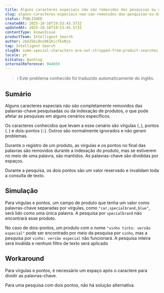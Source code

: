 ```yaml
---
title: Alguns caracteres especiais não são removidos das pesquisas ou da indexação de produtos
slug: alguns-caracteres-especiais-nao-sao-removidos-das-pesquisas-ou-da-indexacao-de-produtos
status: PUBLISHED
createdAt: 2025-10-16T19:53:45.573Z
updatedAt: 2025-10-16T19:53:45.573Z
contentType: knownIssue
productTeam: Intelligent Search
author: 2mXZkbi0oi061KicTExNjo
tag: Intelligent Search
slugEN: some-special-characters-are-not-stripped-from-product-searches-or-indexing
locale: pt
kiStatus: Backlog
internalReference: 944659
---
```


>ℹ️ Este problema conhecido foi traduzido automaticamente do inglês.

## Sumário


Alguns caracteres especiais não são completamente removidos das palavras-chave pesquisadas ou da indexação de produtos, o que pode afetar as pesquisas em alguns cenários específicos.

Os caracteres conhecidos que levam a esse cenário são vírgulas (`,`), pontos (`.`) e dois-pontos (`:`). Outros são normalmente ignorados e não geram problemas.

Durante o registro de um produto, as vírgulas e os pontos no final das palavras são removidos durante a indexação do produto, mas se estiverem no meio de uma palavra, são mantidos. As palavras-chave são divididas por espaços.

Durante a pesquisa, os dois pontos são um valor reservado e invalidam toda a consulta de texto.
## Simulação


Para vírgulas e pontos, um campo de produto que tenha um valor como palavras-chave separadas por vírgulas, como `"car,specialbrand,blue"`, será lido como uma única palavra. A pesquisa por `specialbrand` não encontrará esse produto.

No caso de dois-pontos, um produto com o nome `"vinho tinto: versão especial"` pode ser encontrado por meio da pesquisa por `vinho`, mas a pesquisa por `vinho: versão especial` não funcionará. A pesquisa inteira será inválida e nenhum filtro de texto será aplicado
## Workaround


Para vírgulas e pontos, é necessário um espaço após o caractere para dividir as palavras-chave.

Para uma pesquisa com dois pontos, não há solução alternativa.


